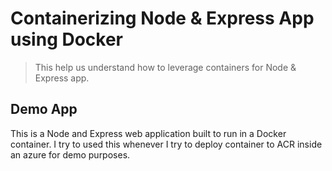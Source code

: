# Containerizing Node & Express App using Docker

> This help us understand how to leverage containers for Node & Express app.

## Demo App

This is a Node and Express web application built to run in a Docker container. I try to used this whenever I try to deploy container to ACR inside an azure for demo purposes.